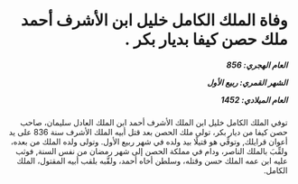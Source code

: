 <h1 dir="rtl">وفاة الملك الكامل خليل ابن الأشرف أحمد ملك حصن كيفا بديار بكر .</h1>

<h5 dir="rtl">العام الهجري:  856

الشهر القمري: ربيع الأول

العام الميلادي: 1452</h5>

<p dir="rtl">توفي الملك الكامل خليل ابن الملك الأشرف أحمد ابن الملك العادل سليمان، صاحب حصن كيفا من ديار بكر، تولى ملك الحصن بعد قتل أبيه الملك الأشرف سنة 836 على يد أعوان قرايلك, وتوفِّي هو قتيلًا بيد ولده في شهر ربيع الأول. وتولى ولده الملك من بعده، ولقِّبَ بالملك الناصر، ودام في مملكة الحصن إلى شهر رمضان من نفس السنة, فوثب عليه ابن عمه الملك حسن وقتله، وسلطن أخاه أحمد، ولقَّبه بلقب أبيه المقتول، الملك الكامل.</p></br>

